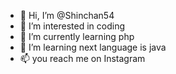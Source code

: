 - 👋 Hi, I’m @Shinchan54
- 👀 I’m interested in coding
- 🌱 I’m currently learning php
- 💞️ I’m learning next language is java
- 📫 you reach me on Instagram

<!---
Shinchan54/Shinchan54 is a ✨ special ✨ repository because its `README.md` (this file) appears on your GitHub profile.
You can click the Preview link to take a look at your changes.
--->
